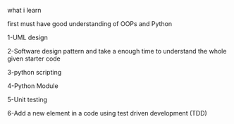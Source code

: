 what i learn 

first must have good understanding of OOPs and Python

1-UML design 

2-Software design pattern and take a enough time to understand the whole given starter code

3-python scripting 

4-Python Module 

5-Unit testing 

6-Add a new element in a code using test driven development (TDD)
